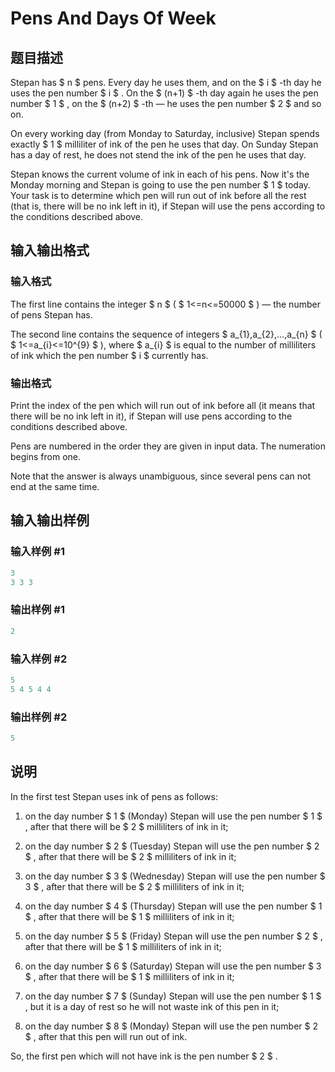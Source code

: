 # Pens And Days Of Week

## 题目描述

Stepan has $ n $ pens. Every day he uses them, and on the $ i $ -th day he uses the pen number $ i $ . On the $ (n+1) $ -th day again he uses the pen number $ 1 $ , on the $ (n+2) $ -th — he uses the pen number $ 2 $ and so on.

On every working day (from Monday to Saturday, inclusive) Stepan spends exactly $ 1 $ milliliter of ink of the pen he uses that day. On Sunday Stepan has a day of rest, he does not stend the ink of the pen he uses that day.

Stepan knows the current volume of ink in each of his pens. Now it's the Monday morning and Stepan is going to use the pen number $ 1 $ today. Your task is to determine which pen will run out of ink before all the rest (that is, there will be no ink left in it), if Stepan will use the pens according to the conditions described above.

## 输入输出格式

### 输入格式

The first line contains the integer $ n $ ( $ 1<=n<=50000 $ ) — the number of pens Stepan has.

The second line contains the sequence of integers $ a_{1},a_{2},...,a_{n} $ ( $ 1<=a_{i}<=10^{9} $ ), where $ a_{i} $ is equal to the number of milliliters of ink which the pen number $ i $ currently has.

### 输出格式

Print the index of the pen which will run out of ink before all (it means that there will be no ink left in it), if Stepan will use pens according to the conditions described above.

Pens are numbered in the order they are given in input data. The numeration begins from one.

Note that the answer is always unambiguous, since several pens can not end at the same time.

## 输入输出样例

### 输入样例 #1

```cpp
3
3 3 3

```
### 输出样例 #1

```cpp
2

```
### 输入样例 #2

```cpp
5
5 4 5 4 4

```
### 输出样例 #2

```cpp
5

```
## 说明

In the first test Stepan uses ink of pens as follows:

1. on the day number $ 1 $ (Monday) Stepan will use the pen number $ 1 $ , after that there will be $ 2 $ milliliters of ink in it;

2. on the day number $ 2 $ (Tuesday) Stepan will use the pen number $ 2 $ , after that there will be $ 2 $ milliliters of ink in it;

3. on the day number $ 3 $ (Wednesday) Stepan will use the pen number $ 3 $ , after that there will be $ 2 $ milliliters of ink in it;

4. on the day number $ 4 $ (Thursday) Stepan will use the pen number $ 1 $ , after that there will be $ 1 $ milliliters of ink in it;

5. on the day number $ 5 $ (Friday) Stepan will use the pen number $ 2 $ , after that there will be $ 1 $ milliliters of ink in it;

6. on the day number $ 6 $ (Saturday) Stepan will use the pen number $ 3 $ , after that there will be $ 1 $ milliliters of ink in it;

7. on the day number $ 7 $ (Sunday) Stepan will use the pen number $ 1 $ , but it is a day of rest so he will not waste ink of this pen in it;

8. on the day number $ 8 $ (Monday) Stepan will use the pen number $ 2 $ , after that this pen will run out of ink.

So, the first pen which will not have ink is the pen number $ 2 $ .

